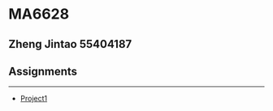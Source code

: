 # MA6628
## Zheng Jintao 55404187
## Assignments
---
* [Project1](https://github.com/vanvae/MA6628/blob/master/Assignments_Prj01.ipynb "Twin Primes")  
